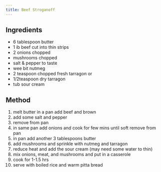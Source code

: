 ```yaml
---
title: Beef Stroganoff
---
```


## Ingredients

-   6 tablespoon butter
-   1 ib beef cut into thin strips
-   2 onions chopped
-   mushrooms chopped
-   salt & pepper to taste
-   wee bit nutmeg
-   2 teaspoon chopped fresh tarragon or
-   1/2teaspoon dry tarragon
-   tub sour cream

## Method

1.  melt butter in a pan add beef and brown
2.  add some salt and pepper
3.  remove from pan
4.  in same pan add onions and cook for few mins until soft remove from pan
5.  in pan add another 3 tablespoons butter
6.  add mushrooms and sprinkle with nutmeg and tarragon
7.  reduce heat and add the sour cream (may need some water to thin)
8.  mix onions, meat, and mushrooms and put in a casserole
9.  cook for 1-1.5 hrs
10. serve with boiled rice and warm pitta bread

